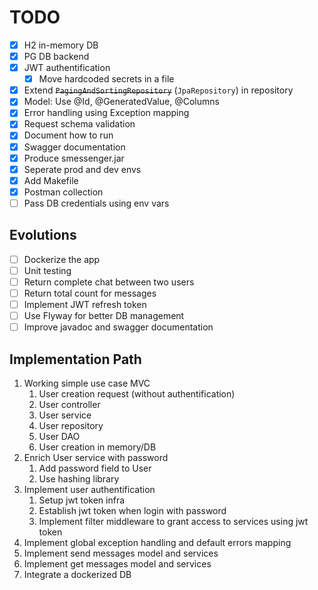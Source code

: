 # TODO

- [x] H2 in-memory DB
- [x] PG DB backend
- [x] JWT authentification
  - [x] Move hardcoded secrets in a file
- [x] Extend ~~`PagingAndSortingRepository`~~ (`JpaRepository`) in repository
- [x] Model: Use @Id, @GeneratedValue, @Columns
- [x] Error handling using Exception mapping
- [x] Request schema validation
- [x] Document how to run
- [x] Swagger documentation
- [x] Produce smessenger.jar
- [x] Seperate prod and dev envs
- [x] Add Makefile
- [x] Postman collection
- [ ] Pass DB credentials using env vars

## Evolutions

- [ ] Dockerize the app
- [ ] Unit testing
- [ ] Return complete chat between two users
- [ ] Return total count for messages
- [ ] Implement JWT refresh token
- [ ] Use Flyway for better DB management
- [ ] Improve javadoc and swagger documentation

## Implementation Path

1. Working simple use case MVC
   1. User creation request (without authentification)
   2. User controller
   3. User service
   4. User repository
   5. User DAO
   6. User creation in memory/DB
2. Enrich User service with password
   1. Add password field to User
   2. Use hashing library
3. Implement user authentification
   1. Setup jwt token infra
   2. Establish jwt token when login with password
   3. Implement filter middleware to grant access to services using jwt token
4. Implement global exception handling and default errors mapping
5. Implement send messages model and services
6. Implement get messages model and services
7. Integrate a dockerized DB
